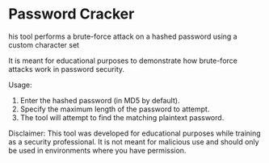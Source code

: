 # Password Cracker
 his tool performs a brute-force attack on a hashed password using a custom character set

It is meant for educational purposes to demonstrate how brute-force attacks work in password security.

 Usage:
1. Enter the hashed password (in MD5 by default).
2. Specify the maximum length of the password to attempt.
3. The tool will attempt to find the matching plaintext password.

 Disclaimer:
This tool was developed for educational purposes while training as a security professional. It is not meant for malicious use and should only be used in environments where you have permission.